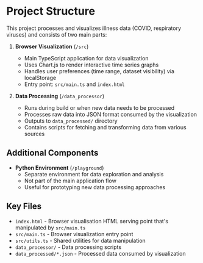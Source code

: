 # Project Structure

This project processes and visualizes illness data (COVID, respiratory viruses) and consists of two main parts:

1. **Browser Visualization** (`/src`)
   - Main TypeScript application for data visualization
   - Uses Chart.js to render interactive time series graphs
   - Handles user preferences (time range, dataset visibility) via localStorage
   - Entry point: `src/main.ts` and `index.html`

2. **Data Processing** (`/data_processor`)
   - Runs during build or when new data needs to be processed
   - Processes raw data into JSON format consumed by the visualization
   - Outputs to `data_processed/` directory
   - Contains scripts for fetching and transforming data from various sources

## Additional Components

- **Python Environment** (`/playground`)
  - Separate environment for data exploration and analysis
  - Not part of the main application flow
  - Useful for prototyping new data processing approaches

## Key Files
- `index.html` - Browser visualisation HTML serving point that's manipulated by `src/main.ts`
- `src/main.ts` - Browser visualization entry point
- `src/utils.ts` - Shared utilities for data manipulation
- `data_processor/` - Data processing scripts
- `data_processed/*.json` - Processed data consumed by visualization
